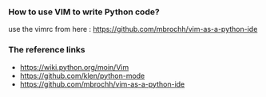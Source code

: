 ### How to use VIM to write Python code?

use the vimrc from here : https://github.com/mbrochh/vim-as-a-python-ide

### The reference links

- https://wiki.python.org/moin/Vim
- https://github.com/klen/python-mode
- https://github.com/mbrochh/vim-as-a-python-ide
